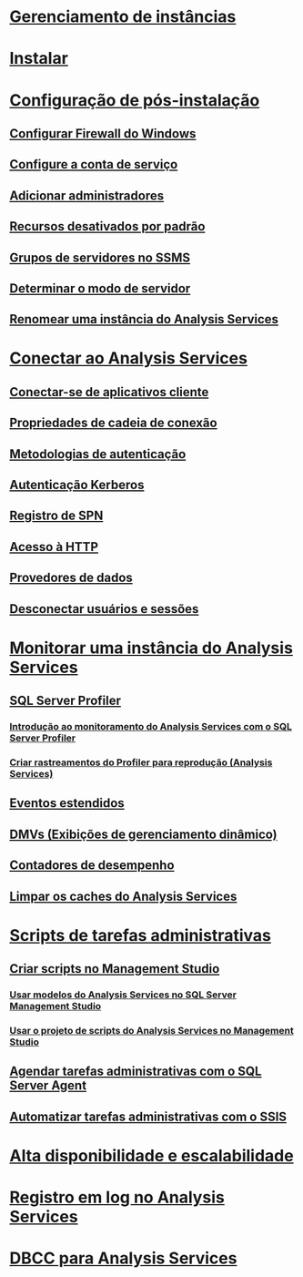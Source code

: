 # [Gerenciamento de instâncias](analysis-services-instance-management.md)  
# [Instalar](../../analysis-services/instances/install-windows/install-analysis-services.md)
# [Configuração de pós-instalação](post-install-configuration-analysis-services.md)  
## [Configurar Firewall do Windows](configure-the-windows-firewall-to-allow-analysis-services-access.md)  
## [Configure a conta de serviço](configure-service-accounts-analysis-services.md)  
## [Adicionar administradores](grant-server-admin-rights-to-an-analysis-services-instance.md)  
## [Recursos desativados por padrão](features-off-by-default-analysis-services.md)  
## [Grupos de servidores no SSMS](register-an-analysis-services-instance-in-a-server-group.md)  
## [Determinar o modo de servidor](determine-the-server-mode-of-an-analysis-services-instance.md)  
## [Renomear uma instância do Analysis Services](rename-an-analysis-services-instance.md)  
# [Conectar ao Analysis Services](connect-to-analysis-services.md)  
## [Conectar-se de aplicativos cliente](connect-from-client-applications-analysis-services.md)  
## [Propriedades de cadeia de conexão](connection-string-properties-analysis-services.md)  
## [Metodologias de autenticação](authentication-methodologies-supported-by-analysis-services.md)  
## [Autenticação Kerberos](configure-analysis-services-for-kerberos-constrained-delegation.md)  
## [Registro de SPN](spn-registration-for-an-analysis-services-instance.md)  
## [Acesso à HTTP](configure-http-access-to-analysis-services-on-iis-8-0.md)  
## [Provedores de dados](data-providers-used-for-analysis-services-connections.md)  
## [Desconectar usuários e sessões](disconnect-users-and-sessions-on-analysis-services-server.md)  
# [Monitorar uma instância do Analysis Services](monitor-an-analysis-services-instance.md)  
## [SQL Server Profiler](use-sql-server-profiler-to-monitor-analysis-services.md)  
### [Introdução ao monitoramento do Analysis Services com o SQL Server Profiler](introduction-to-monitoring-analysis-services-with-sql-server-profiler.md)  
### [Criar rastreamentos do Profiler para reprodução (Analysis Services)](create-profiler-traces-for-replay-analysis-services.md)  
## [Eventos estendidos](monitor-analysis-services-with-sql-server-extended-events.md)  
## [DMVs (Exibições de gerenciamento dinâmico)](use-dynamic-management-views-dmvs-to-monitor-analysis-services.md)  
## [Contadores de desempenho](performance-counters-ssas.md)  
## [Limpar os caches do Analysis Services](clear-the-analysis-services-caches.md)  
# [Scripts de tarefas administrativas](script-administrative-tasks-in-analysis-services.md)  
## [Criar scripts no Management Studio](create-analysis-services-scripts-in-management-studio.md)  
### [Usar modelos do Analysis Services no SQL Server Management Studio](use-analysis-services-templates-in-sql-server-management-studio.md)  
### [Usar o projeto de scripts do Analysis Services no Management Studio](analysis-services-scripts-project-in-sql-server-management-studio.md)  
## [Agendar tarefas administrativas com o SQL Server Agent](schedule-ssas-administrative-tasks-with-sql-server-agent.md)  
## [Automatizar tarefas administrativas com o SSIS](automate-analysis-services-administrative-tasks-with-ssis.md)  
# [Alta disponibilidade e escalabilidade](high-availability-and-scalability-in-analysis-services.md)  
# [Registro em log no Analysis Services](log-operations-in-analysis-services.md)  
# [DBCC para Analysis Services](database-consistency-checker-dbcc-for-analysis-services.md)  
